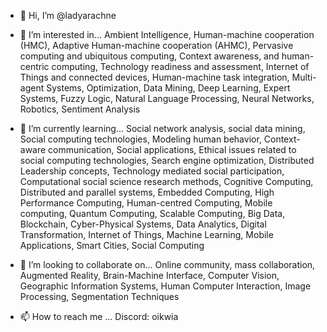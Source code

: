 - 👋 Hi, I’m @ladyarachne
- 👀 I’m interested in...
Ambient Intelligence,
Human-machine cooperation (HMC),
Adaptive Human-machine cooperation (AHMC),
Pervasive computing and ubiquitous computing,
Context awareness, and human-centric computing,
Technology readiness and assessment,
Internet of Things and connected devices,
Human-machine task integration,
Multi-agent Systems,
Optimization,
Data Mining,
Deep Learning,
Expert Systems,
Fuzzy Logic,
Natural Language Processing,
Neural Networks,
Robotics,
Sentiment Analysis

- 🌱 I’m currently learning...
Social network analysis, social data mining,
Social computing technologies,
Modeling human behavior,
Context-aware communication,
Social applications,
Ethical issues related to social computing technologies,
Search engine optimization,
Distributed Leadership concepts,
Technology mediated social participation,
Computational social science research methods,
Cognitive Computing,
Distributed and parallel systems,
Embedded Computing,
High Performance Computing,
Human-centred Computing,
Mobile computing,
Quantum Computing,
Scalable Computing,
Big Data,
Blockchain,
Cyber-Physical Systems,
Data Analytics,
Digital Transformation,
Internet of Things,
Machine Learning,
Mobile Applications,
Smart Cities,
Social Computing

- 💞️ I’m looking to collaborate on...
Online community, mass collaboration,
Augmented Reality,
Brain-Machine Interface,
Computer Vision,
Geographic Information Systems,
Human Computer Interaction,
Image Processing,
Segmentation Techniques

- 📫 How to reach me ...
Discord: oikwia

<!---
ladyarachne/ladyarachne is a ✨ special ✨ repository because its `README.md` (this file) appears on your GitHub profile.
You can click the Preview link to take a look at your changes.
--->
